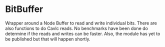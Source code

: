 BitBuffer
=========

Wrapper around a Node Buffer to read and write individual bits.  There are also functions to do Cavlc reads.  No benchmarks have been done do determine if the reads and writes can be faster.  Also, the module has yet to be published but that will happen shortly.
